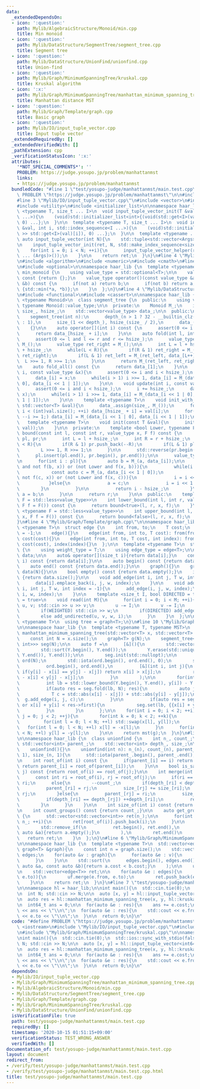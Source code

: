 ```yaml
---
data:
  _extendedDependsOn:
  - icon: ':question:'
    path: Mylib/AlgebraicStructure/Monoid/min.cpp
    title: Min monoid
  - icon: ':question:'
    path: Mylib/DataStructure/SegmentTree/segment_tree.cpp
    title: Segment tree
  - icon: ':question:'
    path: Mylib/DataStructure/UnionFind/unionfind.cpp
    title: Union-find
  - icon: ':question:'
    path: Mylib/Graph/MinimumSpanningTree/kruskal.cpp
    title: Kruskal algorithm
  - icon: ':x:'
    path: Mylib/Graph/MinimumSpanningTree/manhattan_minimum_spanning_tree.cpp
    title: Manhattan distance MST
  - icon: ':question:'
    path: Mylib/Graph/Template/graph.cpp
    title: Basic graph
  - icon: ':question:'
    path: Mylib/IO/input_tuple_vector.cpp
    title: Input tuple vector
  _extendedRequiredBy: []
  _extendedVerifiedWith: []
  _pathExtension: cpp
  _verificationStatusIcon: ':x:'
  attributes:
    '*NOT_SPECIAL_COMMENTS*': ''
    PROBLEM: https://judge.yosupo.jp/problem/manhattanmst
    links:
    - https://judge.yosupo.jp/problem/manhattanmst
  bundledCode: "#line 1 \"test/yosupo-judge/manhattanmst/main.test.cpp\"\n#define\
    \ PROBLEM \"https://judge.yosupo.jp/problem/manhattanmst\"\n\n#include <iostream>\n\
    #line 3 \"Mylib/IO/input_tuple_vector.cpp\"\n#include <vector>\n#include <tuple>\n\
    #include <utility>\n#include <initializer_list>\n\nnamespace haar_lib {\n  template\
    \ <typename T, size_t ... I>\n  void input_tuple_vector_init(T &val, int N, std::index_sequence<I\
    \ ...>){\n    (void)std::initializer_list<int>{(void(std::get<I>(val).resize(N)),\
    \ 0) ...};\n  }\n\n  template <typename T, size_t ... I>\n  void input_tuple_vector_helper(T\
    \ &val, int i, std::index_sequence<I ...>){\n    (void)std::initializer_list<int>{(void(std::cin\
    \ >> std::get<I>(val)[i]), 0) ...};\n  }\n\n  template <typename ... Args>\n \
    \ auto input_tuple_vector(int N){\n    std::tuple<std::vector<Args> ...> ret;\n\
    \n    input_tuple_vector_init(ret, N, std::make_index_sequence<sizeof ... (Args)>());\n\
    \    for(int i = 0; i < N; ++i){\n      input_tuple_vector_helper(ret, i, std::make_index_sequence<sizeof\
    \ ... (Args)>());\n    }\n\n    return ret;\n  }\n}\n#line 4 \"Mylib/Graph/MinimumSpanningTree/manhattan_minimum_spanning_tree.cpp\"\
    \n#include <algorithm>\n#include <numeric>\n#include <cmath>\n#line 3 \"Mylib/AlgebraicStructure/Monoid/min.cpp\"\
    \n#include <optional>\n\nnamespace haar_lib {\n  template <typename T>\n  struct\
    \ min_monoid {\n    using value_type = std::optional<T>;\n\n    value_type operator()()\
    \ const {return {};}\n    value_type operator()(const value_type &a, const value_type\
    \ &b) const {\n      if(not a) return b;\n      if(not b) return a;\n      return\
    \ {std::min(*a, *b)};\n    }\n  };\n}\n#line 4 \"Mylib/DataStructure/SegmentTree/segment_tree.cpp\"\
    \n#include <functional>\n#include <cassert>\n\nnamespace haar_lib {\n  template\
    \ <typename Monoid>\n  class segment_tree {\n  public:\n    using value_type =\
    \ typename Monoid::value_type;\n\n  private:\n    Monoid M_;\n    int depth_,\
    \ size_, hsize_;\n    std::vector<value_type> data_;\n\n  public:\n    segment_tree(){}\n\
    \    segment_tree(int n):\n      depth_(n > 1 ? 32 - __builtin_clz(n - 1) + 1\
    \ : 1),\n      size_(1 << depth_), hsize_(size_ / 2),\n      data_(size_, M_())\n\
    \    {}\n\n    auto operator[](int i) const {\n      assert(0 <= i and i < hsize_);\n\
    \      return data_[hsize_ + i];\n    }\n\n    auto fold(int l, int r) const {\n\
    \      assert(0 <= l and l <= r and r <= hsize_);\n      value_type ret_left =\
    \ M_();\n      value_type ret_right = M_();\n\n      int L = l + hsize_, R = r\
    \ + hsize_;\n      while(L < R){\n        if(R & 1) ret_right = M_(data_[--R],\
    \ ret_right);\n        if(L & 1) ret_left = M_(ret_left, data_[L++]);\n      \
    \  L >>= 1, R >>= 1;\n      }\n\n      return M_(ret_left, ret_right);\n    }\n\
    \n    auto fold_all() const {\n      return data_[1];\n    }\n\n    void set(int\
    \ i, const value_type &x){\n      assert(0 <= i and i < hsize_);\n      i += hsize_;\n\
    \      data_[i] = x;\n      while(i > 1) i >>= 1, data_[i] = M_(data_[i << 1 |\
    \ 0], data_[i << 1 | 1]);\n    }\n\n    void update(int i, const value_type &x){\n\
    \      assert(0 <= i and i < hsize_);\n      i += hsize_;\n      data_[i] = M_(data_[i],\
    \ x);\n      while(i > 1) i >>= 1, data_[i] = M_(data_[i << 1 | 0], data_[i <<\
    \ 1 | 1]);\n    }\n\n    template <typename T>\n    void init_with_vector(const\
    \ std::vector<T> &val){\n      data_.assign(size_, M_());\n      for(int i = 0;\
    \ i < (int)val.size(); ++i) data_[hsize_ + i] = val[i];\n      for(int i = hsize_;\
    \ --i >= 1;) data_[i] = M_(data_[i << 1 | 0], data_[i << 1 | 1]);\n    }\n\n \
    \   template <typename T>\n    void init(const T &val){\n      init_with_vector(std::vector<value_type>(hsize_,\
    \ val));\n    }\n\n  private:\n    template <bool Lower, typename F>\n    int\
    \ bound(const int l, const int r, value_type x, F f) const {\n      std::vector<int>\
    \ pl, pr;\n      int L = l + hsize_;\n      int R = r + hsize_;\n      while(L\
    \ < R){\n        if(R & 1) pr.push_back(--R);\n        if(L & 1) pl.push_back(L++);\n\
    \        L >>= 1, R >>= 1;\n      }\n\n      std::reverse(pr.begin(), pr.end());\n\
    \      pl.insert(pl.end(), pr.begin(), pr.end());\n\n      value_type a = M_();\n\
    \n      for(int i : pl){\n        auto b = M_(a, data_[i]);\n\n        if((Lower\
    \ and not f(b, x)) or (not Lower and f(x, b))){\n          while(i < hsize_){\n\
    \            const auto c = M_(a, data_[i << 1 | 0]);\n            if((Lower and\
    \ not f(c, x)) or (not Lower and f(x, c))){\n              i = i << 1 | 0;\n \
    \           }else{\n              a = c;\n              i = i << 1 | 1;\n    \
    \        }\n          }\n\n          return i - hsize_;\n        }\n\n       \
    \ a = b;\n      }\n\n      return r;\n    }\n\n  public:\n    template <typename\
    \ F = std::less<value_type>>\n    int lower_bound(int l, int r, value_type x,\
    \ F f = F()) const {\n      return bound<true>(l, r, x, f);\n    }\n\n    template\
    \ <typename F = std::less<value_type>>\n    int upper_bound(int l, int r, value_type\
    \ x, F f = F()) const {\n      return bound<false>(l, r, x, f);\n    }\n  };\n\
    }\n#line 4 \"Mylib/Graph/Template/graph.cpp\"\n\nnamespace haar_lib {\n  template\
    \ <typename T>\n  struct edge {\n    int from, to;\n    T cost;\n    int index\
    \ = -1;\n    edge(){}\n    edge(int from, int to, T cost): from(from), to(to),\
    \ cost(cost){}\n    edge(int from, int to, T cost, int index): from(from), to(to),\
    \ cost(cost), index(index){}\n  };\n\n  template <typename T>\n  struct graph\
    \ {\n    using weight_type = T;\n    using edge_type = edge<T>;\n\n    std::vector<std::vector<edge<T>>>\
    \ data;\n\n    auto& operator[](size_t i){return data[i];}\n    const auto& operator[](size_t\
    \ i) const {return data[i];}\n\n    auto begin() const {return data.begin();}\n\
    \    auto end() const {return data.end();}\n\n    graph(){}\n    graph(int N):\
    \ data(N){}\n\n    bool empty() const {return data.empty();}\n    int size() const\
    \ {return data.size();}\n\n    void add_edge(int i, int j, T w, int index = -1){\n\
    \      data[i].emplace_back(i, j, w, index);\n    }\n\n    void add_undirected(int\
    \ i, int j, T w, int index = -1){\n      add_edge(i, j, w, index);\n      add_edge(j,\
    \ i, w, index);\n    }\n\n    template <size_t I, bool DIRECTED = true, bool WEIGHTED\
    \ = true>\n    void read(int M){\n      for(int i = 0; i < M; ++i){\n        int\
    \ u, v; std::cin >> u >> v;\n        u -= I;\n        v -= I;\n        T w = 1;\n\
    \        if(WEIGHTED) std::cin >> w;\n        if(DIRECTED) add_edge(u, v, w, i);\n\
    \        else add_undirected(u, v, w, i);\n      }\n    }\n  };\n\n  template\
    \ <typename T>\n  using tree = graph<T>;\n}\n#line 10 \"Mylib/Graph/MinimumSpanningTree/manhattan_minimum_spanning_tree.cpp\"\
    \n\nnamespace haar_lib {\n  template <typename T, typename MST>\n  std::vector<edge<T>>\
    \ manhattan_minimum_spanning_tree(std::vector<T> x, std::vector<T> y, MST mst){\n\
    \    const int N = x.size();\n    graph<T> g(N);\n    segment_tree<min_monoid<std::pair<T,\
    \ int>>> seg(N);\n\n    auto f =\n      [&](){\n        std::vector<T> Y(y);\n\
    \        std::sort(Y.begin(), Y.end());\n        Y.erase(std::unique(Y.begin(),\
    \ Y.end()), Y.end());\n\n        seg.init(std::nullopt);\n\n        std::vector<int>\
    \ ord(N);\n        std::iota(ord.begin(), ord.end(), 0);\n        std::sort(\n\
    \          ord.begin(), ord.end(),\n          [&](int i, int j){\n           \
    \ if(y[i] - x[i] == y[j] - x[j]) return x[i] > x[j];\n            return y[i]\
    \ - x[i] < y[j] - x[j];\n          }\n        );\n\n        for(int i : ord){\n\
    \          int lb = std::lower_bound(Y.begin(), Y.end(), y[i]) - Y.begin();\n\n\
    \          if(auto res = seg.fold(lb, N); res){\n            auto j = res->second;\n\
    \            T c = std::abs(x[i] - x[j]) + std::abs(y[i] - y[j]);\n          \
    \  g.add_edge(i, j, c);\n          }\n\n          if(auto res = seg[lb]; not res\
    \ or x[i] + y[i] < res->first){\n            seg.set(lb, {{x[i] + y[i], i}});\n\
    \          }\n        }\n      };\n\n    for(int i = 0; i < 2; ++i){\n      for(int\
    \ j = 0; j < 2; ++j){\n        for(int k = 0; k < 2; ++k){\n          f();\n \
    \         for(int l = 0; l < N; ++l) std::swap(x[l], y[l]);\n        }\n     \
    \   for(int l = 0; l < N; ++l) x[l] = -x[l];\n      }\n      for(int l = 0; l\
    \ < N; ++l) y[l] = -y[l];\n    }\n\n    return mst(g);\n  }\n}\n#line 5 \"Mylib/DataStructure/UnionFind/unionfind.cpp\"\
    \n\nnamespace haar_lib {\n  class unionfind {\n    int n_, count_;\n    mutable\
    \ std::vector<int> parent_;\n    std::vector<int> depth_, size_;\n\n  public:\n\
    \    unionfind(){}\n    unionfind(int n): n_(n), count_(n), parent_(n), depth_(n,\
    \ 1), size_(n, 1){\n      std::iota(parent_.begin(), parent_.end(), 0);\n    }\n\
    \n    int root_of(int i) const {\n      if(parent_[i] == i) return i;\n      else\
    \ return parent_[i] = root_of(parent_[i]);\n    }\n\n    bool is_same(int i, int\
    \ j) const {return root_of(i) == root_of(j);}\n\n    int merge(int i, int j){\n\
    \      const int ri = root_of(i), rj = root_of(j);\n      if(ri == rj) return\
    \ ri;\n      else{\n        --count_;\n        if(depth_[ri] < depth_[rj]){\n\
    \          parent_[ri] = rj;\n          size_[rj] += size_[ri];\n          return\
    \ rj;\n        }else{\n          parent_[rj] = ri;\n          size_[ri] += size_[rj];\n\
    \          if(depth_[ri] == depth_[rj]) ++depth_[ri];\n          return ri;\n\
    \        }\n      }\n    }\n\n    int size_of(int i) const {return size_[root_of(i)];}\n\
    \n    int count_groups() const {return count_;}\n\n    auto get_groups() const\
    \ {\n      std::vector<std::vector<int>> ret(n_);\n\n      for(int i = 0; i <\
    \ n_; ++i){\n        ret[root_of(i)].push_back(i);\n      }\n\n      ret.erase(\n\
    \        std::remove_if(\n          ret.begin(), ret.end(),\n          [](const\
    \ auto &a){return a.empty();}\n        ),\n        ret.end()\n      );\n\n   \
    \   return ret;\n    }\n  };\n}\n#line 6 \"Mylib/Graph/MinimumSpanningTree/kruskal.cpp\"\
    \n\nnamespace haar_lib {\n  template <typename T>\n  std::vector<edge<T>> kruskal(const\
    \ graph<T> &graph){\n    const int n = graph.size();\n    std::vector<edge<T>>\
    \ edges;\n    for(auto &v : graph){\n      for(auto &e : v){\n        edges.push_back(e);\n\
    \      }\n    }\n\n    std::sort(\n      edges.begin(), edges.end(),\n      [](const\
    \ auto &a, const auto &b){return a.cost < b.cost;}\n    );\n\n    unionfind uf(n);\n\
    \n    std::vector<edge<T>> ret;\n\n    for(auto &e : edges){\n      if(not uf.is_same(e.from,\
    \ e.to)){\n        uf.merge(e.from, e.to);\n        ret.push_back(e);\n      }\n\
    \    }\n\n    return ret;\n  }\n}\n#line 7 \"test/yosupo-judge/manhattanmst/main.test.cpp\"\
    \n\nnamespace hl = haar_lib;\n\nint main(){\n  std::cin.tie(0);\n  std::ios::sync_with_stdio(false);\n\
    \n  int N; std::cin >> N;\n\n  auto [x, y] = hl::input_tuple_vector<int64_t, int64_t>(N);\n\
    \n  auto res = hl::manhattan_minimum_spanning_tree(x, y, hl::kruskal<int64_t>);\n\
    \n  int64_t ans = 0;\n\n  for(auto &e : res){\n    ans += e.cost;\n  }\n\n  std::cout\
    \ << ans << \"\\n\";\n  for(auto &e : res){\n    std::cout << e.from << \" \"\
    \ << e.to << \"\\n\";\n  }\n\n  return 0;\n}\n"
  code: "#define PROBLEM \"https://judge.yosupo.jp/problem/manhattanmst\"\n\n#include\
    \ <iostream>\n#include \"Mylib/IO/input_tuple_vector.cpp\"\n#include \"Mylib/Graph/MinimumSpanningTree/manhattan_minimum_spanning_tree.cpp\"\
    \n#include \"Mylib/Graph/MinimumSpanningTree/kruskal.cpp\"\n\nnamespace hl = haar_lib;\n\
    \nint main(){\n  std::cin.tie(0);\n  std::ios::sync_with_stdio(false);\n\n  int\
    \ N; std::cin >> N;\n\n  auto [x, y] = hl::input_tuple_vector<int64_t, int64_t>(N);\n\
    \n  auto res = hl::manhattan_minimum_spanning_tree(x, y, hl::kruskal<int64_t>);\n\
    \n  int64_t ans = 0;\n\n  for(auto &e : res){\n    ans += e.cost;\n  }\n\n  std::cout\
    \ << ans << \"\\n\";\n  for(auto &e : res){\n    std::cout << e.from << \" \"\
    \ << e.to << \"\\n\";\n  }\n\n  return 0;\n}\n"
  dependsOn:
  - Mylib/IO/input_tuple_vector.cpp
  - Mylib/Graph/MinimumSpanningTree/manhattan_minimum_spanning_tree.cpp
  - Mylib/AlgebraicStructure/Monoid/min.cpp
  - Mylib/DataStructure/SegmentTree/segment_tree.cpp
  - Mylib/Graph/Template/graph.cpp
  - Mylib/Graph/MinimumSpanningTree/kruskal.cpp
  - Mylib/DataStructure/UnionFind/unionfind.cpp
  isVerificationFile: true
  path: test/yosupo-judge/manhattanmst/main.test.cpp
  requiredBy: []
  timestamp: '2020-10-15 01:51:15+09:00'
  verificationStatus: TEST_WRONG_ANSWER
  verifiedWith: []
documentation_of: test/yosupo-judge/manhattanmst/main.test.cpp
layout: document
redirect_from:
- /verify/test/yosupo-judge/manhattanmst/main.test.cpp
- /verify/test/yosupo-judge/manhattanmst/main.test.cpp.html
title: test/yosupo-judge/manhattanmst/main.test.cpp
---
```

